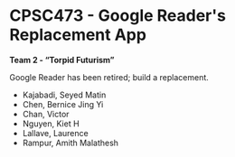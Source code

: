 CPSC473 - Google Reader's Replacement App
=============

**Team 2 - “Torpid Futurism”**

Google Reader has been retired; build a replacement.

* Kajabadi, Seyed Matin
* Chen, Bernice Jing Yi
* Chan, Victor
* Nguyen, Kiet H
* Lallave, Laurence
* Rampur, Amith Malathesh
